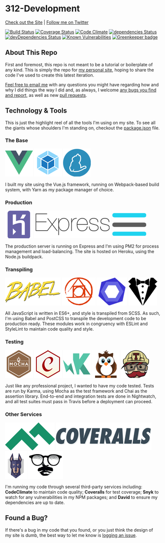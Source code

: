 # 312-Development

[Check out the Site](https://312development.com/) \| [Follow me on Twitter](https://twitter.com/erikkylenielsen/)

[![Build Status](https://travis-ci.org/nielse63/312-Development.svg?branch=master)](https://travis-ci.org/nielse63/312-Development)
[![Coverage Status](https://coveralls.io/repos/github/nielse63/312-Development/badge.svg?branch=master)](https://coveralls.io/github/nielse63/312-Development?branch=master)
[![Code Climate](https://codeclimate.com/github/nielse63/312-Development/badges/gpa.svg)](https://codeclimate.com/github/nielse63/312-Development)
[![dependencies Status](https://david-dm.org/nielse63/312-Development/status.svg)](https://david-dm.org/nielse63/312-Development)
[![devDependencies Status](https://david-dm.org/nielse63/312-Development/dev-status.svg)](https://david-dm.org/nielse63/312-Development?type=dev)
[![Known Vulnerabilities](https://snyk.io/test/github/nielse63/312-development/badge.svg)](https://snyk.io/test/github/nielse63/312-development) [![Greenkeeper badge](https://badges.greenkeeper.io/nielse63/312-Development.svg)](https://greenkeeper.io/)

## About This Repo

First and foremost, this repo is not meant to be a tutorial or boilerplate of any kind. This is simply the repo for [my personal site](https://312development.com/), hoping to share the code I've used to create this latest iteration.

[Feel free to email me](mailto:erik@312development.com) with any questions you might have regarding how and why I did things the way I did and, as always, I welcome [any bugs you find and report](https://github.com/nielse63/312-Development/issues/new), as well as new [pull requests](https://github.com/nielse63/312-Development/compare).

## Technology & Tools

This is just the highlight reel of all the tools I'm using on my site. To see all the giants whose shoulders I'm standing on, checkout the [package.json](https://github.com/nielse63/312-Development/blob/master/package.json) file.

### The Base

![Vue.js](static/img/vue.png)
![Webpack](static/img/webpack.png)
![Yarn](static/img/yarn.png)

I built my site using the Vue.js framework, running on Webpack-based build system, with Yarn as my package manager of choice.

### Production

![Heroku](static/img/heroku.png)
![Express](static/img/express.png)
![PM2](static/img/pm2.png)

The production server is running on Express and I'm using PM2 for process management and load-balancing. The site is hosted on Heroku, using the Node.js buildpack.

### Transpiling

![Babel](static/img/babel.png)
![PostCSS](static/img/postcss.png)
![ESLint](static/img/eslint.png)
![StyleLint](static/img/stylelint.png)

All JavaScript is written in ES6+, and style is transpiled from SCSS. As such, I'm using Babel and PostCSS to transpile the development code to be production ready. These modules work in congruency with ESLint and StyleLint to maintain code quality and style.

### Testing

![Mocha](static/img/mocha.png)
![Chai](static/img/chai.png)
![Karma](static/img/karma.png)
![Nightwatch](static/img/nightwatch.png)
![Travis](static/img/travis-ci.png)

Just like any professional project, I wanted to have my code tested. Tests are run by Karma, using Mocha as the test framework and Chai as the assertion library. End-to-end and integration tests are done in Nightwatch, and all test suites must pass in Travis before a deployment can proceed.

### Other Services

![CodeClimate](static/img/codeclimate.png)
![Coveralls](static/img/coveralls.png)
![Snyk](static/img/snyk.png)
![David](static/img/david.png)

I'm running my code through several third-party services including: **CodeClimate** to maintain code quality; **Coveralls** for test coverage; **Snyk** to watch for any vulnerabilities in my NPM packages; and **David** to ensure my dependencies are up to date.

## Found a Bug?

If there's a bug in my code that you found, or you just think the design of my site is dumb, the best way to let me know is [logging an issue](https://github.com/nielse63/312-Development/issues/new).
